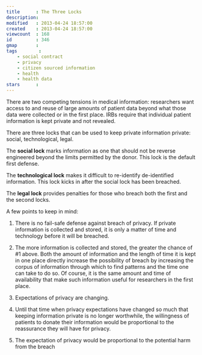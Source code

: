 ```yaml
---
title      : The Three Locks
description: 
modified   : 2013-04-24 18:57:00
created    : 2013-04-24 18:57:00
viewcount  : 168
id         : 346
gmap       : 
tags        :
    - social contract
    - privacy
    - citizen sourced information
    - health
    - health data
stars      : 
---
```


There are two competing tensions in medical information: researchers want access to and reuse of large amounts of patient data beyond what those data were collected or in the first place. IRBs require that individual patient information is kept private and not revealed.

There are three locks that can be used to keep private information private: social, technological, legal.

The **social lock** marks information as one that should not be reverse engineered beyond the limits permitted by the donor. This lock is the default first defense.

The **technological lock** makes it difficult to re-identify de-identified information. This lock kicks in after the social lock has been breached.

The **legal lock** provides penalties for those who breach both the first and the second locks.

A few points to keep in mind:

1. There is no fail-safe defense against breach of privacy. If private information is collected and stored, it is only a matter of time and technology before it will be breached.

2. The more information is collected and stored, the greater the chance of #1 above. Both the amount of information and the length of time it is kept in one place directly increase the possibility of breach by increasing the corpus of information through  which to find patterns and the time one can take to do so. Of course, it is the same amount and time of availability that make such information useful for researchers in the first place.

3. Expectations of privacy are changing.

4. Until that time when privacy expectations have changed so much that keeping information private is no longer worthwhile, the willingness of patients to donate their information would be proportional to the reassurance they will have for privacy.

5. The expectation of privacy would be proportional to the potential harm from the breach 
